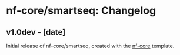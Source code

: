 # nf-core/smartseq: Changelog

## v1.0dev - [date]

Initial release of nf-core/smartseq, created with the [nf-core](http://nf-co.re/) template.
